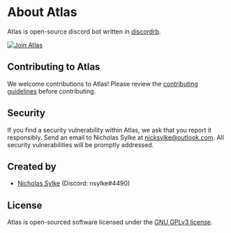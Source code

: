 # About Atlas

Atlas is open-source discord bot written in [discordrb](https://github.com/meew0/discordrb).

[![Join Atlas](https://discordapp.com/api/guilds/443426973025304576/embed.png?style=banner2)](https://discord.gg/67taXWN)

## Contributing to Atlas

We welcome contributions to Atlas! Please review the [contributing guidelines](https://github.com/nsylke/atlas/blob/master/CONTRIBUTING.md) before contributing.

## Security

If you find a security vulnerability within Atlas, we ask that you report it responsibly. Send an email to Nicholas Sylke at [nicksylke@outlook.com](mailto:nicksylke@outlook.com). All security vulnerabilities will be promptly addressed.

## Created by

- [Nicholas Sylke](https://github.com/nsylke) (Discord: nsylke#4490)

## License

Atlas is open-sourced software licensed under the [GNU GPLv3 license](https://github.com/nsylke/atlas/blob/master/LICENSE).
